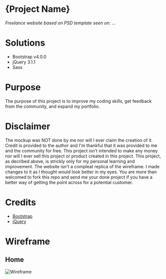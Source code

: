 # {Project Name}
*Freelance website based on PSD template seen on:* ...

# Solutions
- Bootstrap v4.0.0
- jQuery 3.1.1
- Sass

# Purpose
The purpose of this project is to improve my coding skills, get feedback from the community, and expand my portfolio.

# Disclaimer
The mockup was NOT done by me nor will I ever claim the creation of it. Credit is provided to the author and I'm thankful that it was provided to me and the community for free. This project isn't intended to make any money nor will I ever sell this project or product created in this project. This project, as decribed above, is strickly only for my personal learning and improvement. The website isn't a compleat replica of the wireframe. I made changes to it as I thought would look better in my eyes. You are more than welcomed to fork this repo and send me your done project if you have a better way of getting the point across for a potential customer.

# Credits
* [Bootstrap](http://getbootstrap.com/)
* [jQuery](https://jquery.com/)

# Wireframe
## Home
![Wireframe](... "Wireframe")
